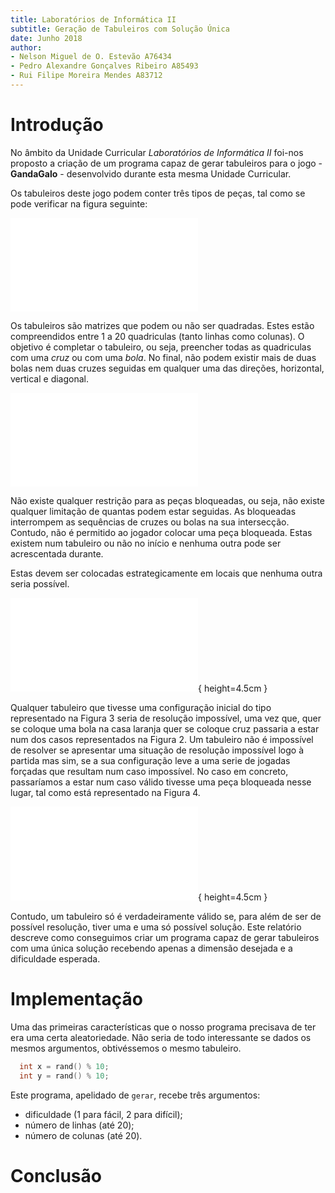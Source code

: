 ```yaml
---
title: Laboratórios de Informática II
subtitle: Geração de Tabuleiros com Solução Única
date: Junho 2018
author:
- Nelson Miguel de O. Estevão A76434
- Pedro Alexandre Gonçalves Ribeiro A85493
- Rui Filipe Moreira Mendes A83712
---
```


# Introdução

No âmbito da Unidade Curricular *Laboratórios de Informática II* foi-nos
proposto a criação de um programa capaz de gerar tabuleiros para o jogo -
**GandaGalo** - desenvolvido durante esta mesma Unidade Curricular.

Os tabuleiros deste jogo podem conter três tipos de peças, tal como se pode
verificar na figura seguinte:

![Tipos de Peças](relatorio/figures/figure0.pdf)

Os tabuleiros são matrizes que podem ou não ser quadradas. Estes estão
compreendidos entre 1 a 20 quadriculas (tanto linhas como colunas). O objetivo é
completar o tabuleiro, ou seja, preencher todas as quadriculas com uma *cruz* ou
com uma *bola*. No final, não podem existir mais de duas bolas nem duas cruzes
seguidas em qualquer uma das direções, horizontal, vertical e diagonal.


![Exemplos de casos inválidos](relatorio/figures/invalidos.pdf)

Não existe qualquer restrição para as peças bloqueadas, ou seja, não existe
qualquer limitação de quantas podem estar seguidas. As bloqueadas interrompem as
sequências de cruzes ou bolas na sua intersecção. Contudo, não é permitido ao
jogador colocar uma peça bloqueada. Estas existem num tabuleiro ou não no início
e nenhuma outra pode ser acrescentada durante.

Estas devem ser colocadas estrategicamente em locais que nenhuma outra seria
possível.

![Tabuleiro impossível de resolver](relatorio/figures/impossivel.pdf){ height=4.5cm }

Qualquer tabuleiro que tivesse uma configuração inicial do tipo representado na
Figura 3 seria de resolução impossível, uma vez que, quer se coloque uma bola na
casa laranja quer se coloque cruz passaria a estar num dos casos representados
na Figura 2. Um tabuleiro não é impossível de resolver se apresentar uma
situação de resolução impossível logo à partida mas sim, se a sua configuração
leve a uma serie de jogadas forçadas que resultam num caso impossível. No caso
em concreto, passaríamos a estar num caso válido tivesse uma peça bloqueada
nesse lugar, tal como está representado na Figura 4.

![Correção possível para tabuleiro impossível](relatorio/figures/fix-bloqueada.pdf){ height=4.5cm }

Contudo, um tabuleiro só é verdadeiramente válido se, para além de ser de
possível resolução, tiver uma e uma só possível solução. Este relatório descreve
como conseguimos criar um programa capaz de gerar tabuleiros com uma única
solução recebendo apenas a dimensão desejada e a dificuldade esperada.

# Implementação

Uma das primeiras características que o nosso programa precisava de ter era uma
certa aleatoriedade. Não seria de todo interessante se dados os mesmos
argumentos, obtivéssemos o mesmo tabuleiro.

```C
  int x = rand() % 10;
  int y = rand() % 10;
```

Este programa, apelidado de `gerar`, recebe três argumentos:

- dificuldade (1 para fácil, 2 para difícil);
- número de linhas (até 20);
- número de colunas (até 20).

# Conclusão
